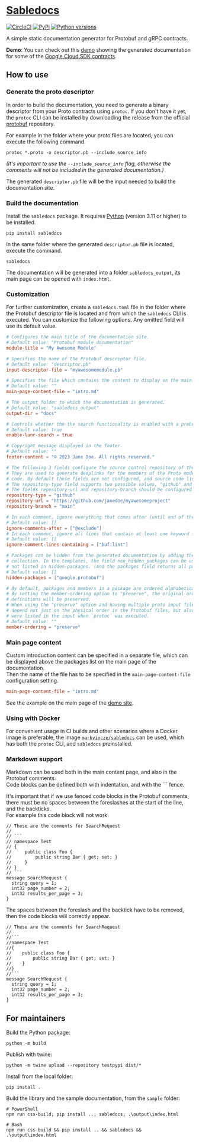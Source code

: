 # [Sabledocs](https://markvincze.github.io/sabledocs/)

[![CircleCI](https://dl.circleci.com/status-badge/img/gh/markvincze/sabledocs/tree/main.svg?style=svg)](https://dl.circleci.com/status-badge/redirect/gh/markvincze/sabledocs/tree/main)
[![PyPi](https://img.shields.io/pypi/v/sabledocs.svg)](https://pypi.org/project/sabledocs/)
[![Python versions](https://img.shields.io/pypi/pyversions/sabledocs.svg)](https://pypi.org/project/sabledocs/)

A simple static documentation generator for Protobuf and gRPC contracts.

**Demo**: You can check out this [demo](https://markvincze.github.io/sabledocs/demo/) showing the generated documentation for some of the [Google Cloud SDK contracts](https://github.com/googleapis/googleapis/tree/master/google/pubsub/v1).

## How to use

### Generate the proto descriptor

In order to build the documentation, you need to generate a binary descriptor from your Proto contracts using `protoc`. If you don't have it yet, the `protoc` CLI can be installed by downloading the release from the official [protobuf](https://github.com/protocolbuffers/protobuf/releases) repository.

For example in the folder where your proto files are located, you can execute the following command.

```
protoc *.proto -o descriptor.pb --include_source_info
```

*(It's important to use the `--include_source_info` flag, otherwise the comments will not be included in the generated documentation.)*

The generated `descriptor.pb` file will be the input needed to build the documentation site.

### Build the documentation

Install the `sabledocs` package. It requires [Python](https://www.python.org/downloads/) (version 3.11 or higher) to be installed.

```
pip install sabledocs
```

In the same folder where the generated `descriptor.pb` file is located, execute the command.

```
sabledocs
```

The documentation will be generated into a folder `sabledocs_output`, its main page can be opened with `index.html`.

### Customization

For further customization, create a `sabledocs.toml` file in the folder where the Protobuf descriptor file is located and from which the `sabledocs` CLI is executed.
You can customize the following options. Any omitted field will use its default value.

```toml
# Configures the main title of the documentation site.
# Default value: "Protobuf module documentation"
module-title = "My Awesome Module"

# Specifies the name of the Protobuf descriptor file.
# Default value: "descriptor.pb"
input-descriptor-file = "myawesomemodule.pb"

# Specifies the file which contains the content to display on the main page above the package list.
# Default value: ""
main-page-content-file = "intro.md"

# The output folder to which the documentation is generated.
# Default value: "sabledocs_output"
output-dir = "docs"

# Controls whether the the search functionality is enabled with a prebuilt Lunr index.
# Default value: true
enable-lunr-search = true

# Copyright message displayed in the footer.
# Default value: ""
footer-content = "© 2023 Jane Doe. All rights reserved."

# The following 3 fields configure the source control repository of the project.
# They are used to generate deeplinks for the members of the Proto model pointing to the original source
# code. By default these fields are not configured, and source code links are not included in the docs.
# The repository-type field supports two possible values, "github" and "bitbucket".
# The fields repository-url and repository-branch should be configured to point to the correct repository.
repository-type = "github"
repository-url = "https://github.com/janedoe/myawesomeproject"
repository-branch = "main"

# In each comment, ignore everything that comes after (until end of the comment) one of the keywords.
# Default value: []
ignore-comments-after = ["@exclude"]
# In each comment, ignore all lines that contain at least one keyword from the following list.
# Default value: []
ignore-comment-lines-containing = ["buf:lint"]

# Packages can be hidden from the generated documentation by adding them to the hidden-packages
# collection. In the templates, the field non_hidden_packages can be used to access the packages which are
# not listed in hidden-packages. (And the packages field returns all packages.)
# Default value: []
hidden-packages = ["google.protobuf"]

# By default, packages and members in a package are ordered alphabetically.
# By setting the member-ordering option to "preserve", the original order present in the Protobuf
# definitions will be preserved.
# When using the "preserve" option and having multiple proto input files, the order of the members will
# depend not just on the physical order in the Protobuf files, but also on the order in which the files
# were listed in the input when `protoc` was executed.
# Default value: ""
member-ordering = "preserve"
```

### Main page content

Custom introduction content can be specified in a separate file, which can be displayed above the packages list on the main page of the documentation.  
Then the name of the file has to be specified in the `main-page-content-file` configuration setting.

```toml
main-page-content-file = "intro.md"
```

See the example on the main page of the [demo site](https://markvincze.github.io/sabledocs/demo/).

### Using with Docker

For convenient usage in CI builds and other scenarios where a Docker image is preferable, the image [`markvincze/sabledocs`](https://hub.docker.com/r/markvincze/sabledocs) can be used, which has both the `protoc` CLI, and `sabledocs` preinstalled.

### Markdown support

Markdown can be used both in the main content page, and also in the Protobuf comments.  
Code blocks can be defined both with indentation, and with the ``` fence.

It's important that if we use fenced code blocks in the Protobuf comments, there must be no spaces between the foreslashes at the start of the line, and the backticks.  
For example this code block will not work.

```
// These are the comments for SearchRequest
//
// ```
// namespace Test
// {
//     public class Foo {
//         public string Bar { get; set; }
//     }
// }
// ```
message SearchRequest {
  string query = 1;
  int32 page_number = 2;
  int32 results_per_page = 3;
}
```

The spaces between the foreslash and the backtick have to be removed, then the code blocks will correctly appear.

```
// These are the comments for SearchRequest
//
//```
//namespace Test
//{
//    public class Foo {
//        public string Bar { get; set; }
//    }
//}
//```
message SearchRequest {
  string query = 1;
  int32 page_number = 2;
  int32 results_per_page = 3;
}
```

## For maintainers

Build the Python package:

```
python -m build
```

Publish with twine:

```
python -m twine upload --repository testpypi dist/*
```

Install from the local folder:

```
pip install .
```

Build the library and the sample documentation, from the `sample` folder:

```
# PowerShell
npm run css-build; pip install ..; sabledocs; .\output\index.html

# Bash
npm run css-build && pip install .. && sabledocs && .\output\index.html
```
